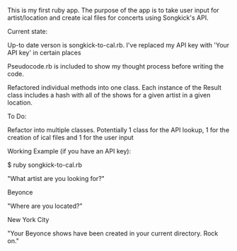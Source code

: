 This is my first ruby app. The purpose of the app is to take user input for artist/location and create ical files for concerts using Songkick's API. 

Current state:

Up-to date verson is songkick-to-cal.rb. I've replaced my API key with 'Your API key' in certain places

Pseudocode.rb is included to show my thought process before writing the code.

Refactored individual methods into one class. Each instance of the Result class includes a hash with all of the shows for a given artist in a given location.  

To Do:

Refactor into multiple classes. Potentially 1 class for the API lookup, 1 for the creation of ical files and 1 for the user input

Working Example (if you have an API key):

$ ruby songkick-to-cal.rb

"What artist are you looking for?"

Beyonce

"Where are you located?"

New York City

"Your Beyonce shows have been created in your current directory. Rock on."